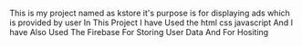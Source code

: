 This is my project named as kstore it's purpose is for displaying ads which is provided by user 
In This Project I have Used the html css javascript
And I have Also Used The Firebase For Storing User Data And For Hositing
